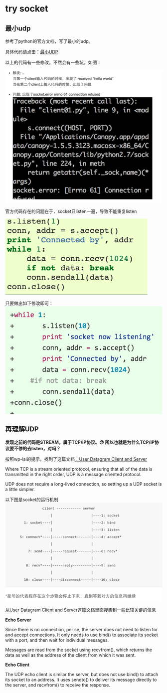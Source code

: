 # try socket


## 最小udp
参考了python的官方文档，写了最小的udp。

具体代码请点击：[最小UDP](https://github.com/jameszhou89/OMOOC2py/commit/5a48b63888b898b9fa9eb4916eb36424d73fe02e)

以上的代码有一些修改，不然会有一些坑，如图：

![](error.png)

官方代码存在的问题在于，socket只listen一遍，导致不能重复listen

![](error02.png)

只要做出如下修改即可：
![](error3.png)



## 再理解UDP

**发现之前的代码是STREAM，属于TCP/IP协议。😓 所以也就是为什么TCP/IP协议要不停的去listen，对吗？**

按照wp-lai的提示，找到了这篇文档[：User Datagram Client and Server](https://pymotw.com/2/socket/udp.html)


Where TCP is a stream oriented protocol, ensuring that all of the data is transmitted in the right order, UDP is a message oriented protocol. 
   
   UDP does not require a long-lived connection, so setting up a UDP socket is a little simpler. 


以下图是socket的运行机制
![](socket.png)

从User Datagram Client and Server这篇文档里面搜集到一些比较关键的信息

**Echo Server**

Since there is no connection, per se, the server does not need to listen for and accept connections. It only needs to use bind() to associate its socket with a port, and then wait for individual messages.

Messages are read from the socket using recvfrom(), which returns the data as well as the address of the client from which it was sent.


**Echo Client**

The UDP echo client is similar the server, but does not use bind() to attach its socket to an address. It uses sendto() to deliver its message directly to the server, and recvfrom() to receive the response.



















